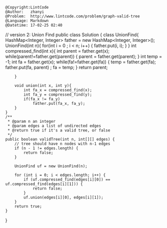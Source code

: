 ```
@Copyright:LintCode
@Author:   zhanyi
@Problem:  http://www.lintcode.com/problem/graph-valid-tree
@Language: Markdown
@Datetime: 17-02-25 02:40
```

// version 2: Union Find
public class Solution {
      class UnionFind{
        HashMap<Integer, Integer> father = new HashMap<Integer, Integer>();
        UnionFind(int n){
            for(int i = 0 ; i < n; i++) {
                father.put(i, i); 
            }
        }
        int compressed_find(int x){
            int parent =  father.get(x);
            while(parent!=father.get(parent)) {
                parent = father.get(parent);
            }
            int temp = -1;
            int fa = father.get(x);
            while(fa!=father.get(fa)) {
                temp = father.get(fa);
                father.put(fa, parent) ;
                fa = temp;
            }
            return parent;
                
        }
        
        void union(int x, int y){
            int fa_x = compressed_find(x);
            int fa_y = compressed_find(y);
            if(fa_x != fa_y)
                father.put(fa_x, fa_y);
        }
    }
    /**
     * @param n an integer
     * @param edges a list of undirected edges
     * @return true if it's a valid tree, or false
     */
    public boolean validTree(int n, int[][] edges) {
        // tree should have n nodes with n-1 edges
        if (n - 1 != edges.length) {
            return false;
        }
        
        UnionFind uf = new UnionFind(n);
        
        for (int i = 0; i < edges.length; i++) {
            if (uf.compressed_find(edges[i][0]) == uf.compressed_find(edges[i][1])) {
                return false;
            }
            uf.union(edges[i][0], edges[i][1]);
        }
        return true;
    }
}